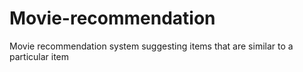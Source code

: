 # Movie-recommendation
Movie recommendation system suggesting items that are similar to a particular item
